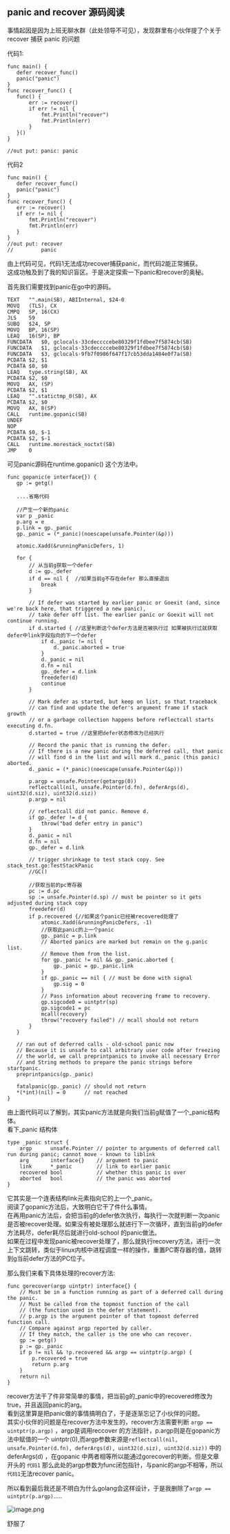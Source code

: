  ## panic and recover 源码阅读
 
 事情起因是因为上班无聊水群（此处领导不可见），发现群里有小伙伴提了个关于 recover 捕获 panic 的问题  
 
 代码1:
 
 ```
 func main() {
 	defer recover_func()
 	panic("panic")
 }
 func recover_func() {
 	func() {
 		err := recover()
 		if err != nil {
 			fmt.Println("recover")
 			fmt.Println(err)
 		}
 	}()
 }
 
 //out put: panic: panic
 ```
 
 代码2 
 ```
 func main() {
 	defer recover_func()
 	panic("panic")
 }
 func recover_func() {
 	err := recover()
 	if err != nil {
 		fmt.Println("recover")
 		fmt.Println(err)
 	}
 }
 //out put: recover
 //         panic
 ```
 
 由上代码可见，代码1无法成功recover捕获panic，而代码2能正常捕获。  
 这成功触及到了我的知识盲区。于是决定探索一下panic和recover的奥秘。  
 
 
 首先我们需要找到panic在go中的源码。
 ```$xslt
 TEXT	"".main(SB), ABIInternal, $24-0
 MOVQ	(TLS), CX
 CMPQ	SP, 16(CX)
 JLS	59
 SUBQ	$24, SP
 MOVQ	BP, 16(SP)
 LEAQ	16(SP), BP
 FUNCDATA	$0, gclocals·33cdeccccebe80329f1fdbee7f5874cb(SB)
 FUNCDATA	$1, gclocals·33cdeccccebe80329f1fdbee7f5874cb(SB)
 FUNCDATA	$3, gclocals·9fb7f0986f647f17cb53dda1484e0f7a(SB)
 PCDATA	$2, $1
 PCDATA	$0, $0
 LEAQ	type.string(SB), AX
 PCDATA	$2, $0
 MOVQ	AX, (SP)
 PCDATA	$2, $1
 LEAQ	"".statictmp_0(SB), AX
 PCDATA	$2, $0
 MOVQ	AX, 8(SP)
 CALL	runtime.gopanic(SB)
 UNDEF
 NOP
 PCDATA	$0, $-1
 PCDATA	$2, $-1
 CALL	runtime.morestack_noctxt(SB)
 JMP	0
```
 可见panic源码在runtime.gopanic() 这个方法中。
 
 ```$xslt
func gopanic(e interface{}) {
	gp := getg()
	
	....省略代码
	
    //产生一个新的panic
	var p _panic
	p.arg = e
	p.link = gp._panic
	gp._panic = (*_panic)(noescape(unsafe.Pointer(&p)))

	atomic.Xadd(&runningPanicDefers, 1)

	for {
	    // 从当前g获取一个defer
		d := gp._defer
		if d == nil {  //如果当前g不存在defer 那么直接退出
			break
		}

		// If defer was started by earlier panic or Goexit (and, since we're back here, that triggered a new panic),
		// take defer off list. The earlier panic or Goexit will not continue running.
		if d.started { //这里判断这个defer方法是否被执行过 如果被执行过就获取defer中link字段指向的下一个defer
			if d._panic != nil {
				d._panic.aborted = true
			}
			d._panic = nil
			d.fn = nil
			gp._defer = d.link
			freedefer(d)
			continue
		}

		// Mark defer as started, but keep on list, so that traceback
		// can find and update the defer's argument frame if stack growth
		// or a garbage collection happens before reflectcall starts executing d.fn.
		d.started = true //这里把defer状态修改为已经执行

		// Record the panic that is running the defer.
		// If there is a new panic during the deferred call, that panic
		// will find d in the list and will mark d._panic (this panic) aborted.
		d._panic = (*_panic)(noescape(unsafe.Pointer(&p)))

		p.argp = unsafe.Pointer(getargp(0))
		reflectcall(nil, unsafe.Pointer(d.fn), deferArgs(d), uint32(d.siz), uint32(d.siz))
		p.argp = nil

		// reflectcall did not panic. Remove d.
		if gp._defer != d {
			throw("bad defer entry in panic")
		}
		d._panic = nil
		d.fn = nil
		gp._defer = d.link

		// trigger shrinkage to test stack copy. See stack_test.go:TestStackPanic
		//GC()

        //获取当前的pc寄存器
		pc := d.pc
		sp := unsafe.Pointer(d.sp) // must be pointer so it gets adjusted during stack copy
		freedefer(d)
		if p.recovered {//如果这个panic已经被recovered处理了
			atomic.Xadd(&runningPanicDefers, -1)
            //获取此panic的上一个panic
			gp._panic = p.link
			// Aborted panics are marked but remain on the g.panic list.
			// Remove them from the list.
			for gp._panic != nil && gp._panic.aborted {
				gp._panic = gp._panic.link
			}
			if gp._panic == nil { // must be done with signal
				gp.sig = 0
			}
			// Pass information about recovering frame to recovery.
			gp.sigcode0 = uintptr(sp)
			gp.sigcode1 = pc
			mcall(recovery)
			throw("recovery failed") // mcall should not return
		}
	}

	// ran out of deferred calls - old-school panic now
	// Because it is unsafe to call arbitrary user code after freezing
	// the world, we call preprintpanics to invoke all necessary Error
	// and String methods to prepare the panic strings before startpanic.
	preprintpanics(gp._panic)

	fatalpanic(gp._panic) // should not return
	*(*int)(nil) = 0      // not reached
}

```

由上面代码可以了解到，其实panic方法就是向我们当前g赋值了一个_panic结构体。  
看下_panic 结构体
```$xslt
type _panic struct {
	argp      unsafe.Pointer // pointer to arguments of deferred call run during panic; cannot move - known to liblink
	arg       interface{}    // argument to panic
	link      *_panic        // link to earlier panic
	recovered bool           // whether this panic is over
	aborted   bool           // the panic was aborted
}
```

它其实是一个连表结构link元素指向它的上一个_panic。  
阅读了gopanic方法后，大致明白它干了件什么事情。  
在再用panic方法后，会把当前g的defer依次执行，每执行一次就判断一次panic是否被recover处理。如果没有被处理那么就进行下一次循环，直到当前g的defer方法耗尽，defer耗尽后就进行old-school 的panic做法。  
如果在过程中发现panic被recover处理了，那么就执行recovery方法，进行一次上下文跳转，类似于linux内核中进程调度一样的操作，重置PC寄存器的值，跳转到g当前defer方法的PC位子。


那么我们来看下具体处理的recover方法:
```cassandraql
func gorecover(argp uintptr) interface{} {
	// Must be in a function running as part of a deferred call during the panic.
	// Must be called from the topmost function of the call
	// (the function used in the defer statement).
	// p.argp is the argument pointer of that topmost deferred function call.
	// Compare against argp reported by caller.
	// If they match, the caller is the one who can recover.
	gp := getg()
	p := gp._panic
	if p != nil && !p.recovered && argp == uintptr(p.argp) {
		p.recovered = true
		return p.arg
	}
	return nil
}

```

recover方法干了件非常简单的事情，把当前g的_panic中的recovered修改为true，并且返回panic的arg。  
看到这里算是把panic做的事情搞明白了，于是逐渐忘记了小伙伴的问题。  
其实小伙伴的问题是在recover方法中发生的，recover方法需要判断  `argp == uintptr(p.argp)` ，argp是调用reccover 的方法指针，p.argp则是在gopanic方法中赋值的一个 uintptr(0),而argp参数来源是`reflectcall(nil, unsafe.Pointer(d.fn), deferArgs(d), uint32(d.siz), uint32(d.siz))` 中的  deferArgs(d) ，在gopanic 中两者相等所以能通过gorecover的判断。但是文章开头的 `代码1` 那么此处的argp参数为func闭包指针，与panic的argp不相等，所以`代码1`无法recover panic。  

所以看到最后我还是不明白为什么golang会这样设计，于是我删除了`argp == uintptr(p.argp)`.....

![image.png](https://github.com/soyum2222/GoReadingNotes/blob/master/image/image01.png?raw=true "image")

舒服了






